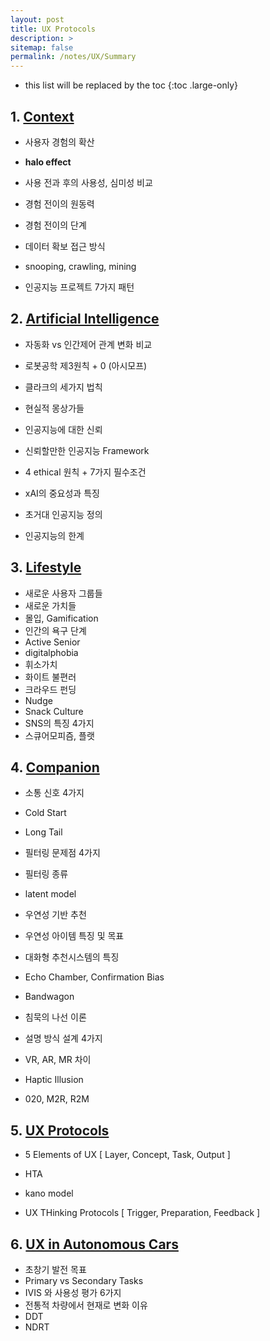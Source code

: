 ```yaml
---
layout: post
title: UX Protocols
description: >
sitemap: false
permalink: /notes/UX/Summary
---
```


- this list will be replaced by the toc
{:toc .large-only}

## 1. [Context](./2023-12-06-Context.md)

- 사용자 경험의 확산
- **halo effect**
- 사용 전과 후의 사용성, 심미성 비교
- 경험 전이의 원동력
- 경험 전이의 단계

- 데이터 확보 접근 방식
- snooping, crawling, mining 

- 인공지능 프로젝트 7가지 패턴 

## 2. [Artificial Intelligence](./2023-12-07-AI.md)

- 자동화 vs 인간제어 관계 변화 비교 
- 로봇공학 제3원칙 + 0 (아시모프)
- 클라크의 세가지 법칙 
- 현실적 몽상가들 

- 인공지능에 대한 신뢰
- 신뢰할만한 인공지능 Framework 
- 4 ethical 원칙 + 7가지 필수조건 

- xAI의 중요성과 특징 
- 초거대 인공지능 정의
- 인공지능의 한계

## 3. [Lifestyle](./2023-12-08-Lifestyle.md)

- 새로운 사용자 그룹들 
- 새로운 가치들 
- 몰입, Gamification
- 인간의 욕구 단계 
- Active Senior
- digitalphobia
- 휘소가치
- 화이트 불편러
- 크라우드 펀딩
- Nudge
- Snack Culture
- SNS의 특징 4가지 
- 스큐어모피즘, 플랫

## 4. [Companion](./2023-12-09-Companion.md)

- 소통 신호 4가지 
- Cold Start
- Long Tail
- 필터링 문제점 4가지
- 필터링 종류  
- latent model 
- 우연성 기반 추천
- 우연성 아이템 특징 및 목표 

- 대화형 추천시스템의 특징 
- Echo Chamber, Confirmation Bias
- Bandwagon 
- 침묵의 나선 이론 

- 설명 방식 설계 4가지 

- VR, AR, MR 차이
- Haptic Illusion
- 020, M2R, R2M

## 5. [UX Protocols](./2023-12-10-UX-protocols.md)

- 5 Elements of UX [ Layer, Concept, Task, Output ]
- HTA
- kano model

- UX THinking Protocols [ Trigger, Preparation, Feedback ]

## 6. [UX in Autonomous Cars](./2023-12-10-Autonomous-cars.md)

- 초창기 발전 목표 
- Primary vs Secondary Tasks
- IVIS 와 사용성 평가 6가지 
- 전통적 차량에서 현재로 변화 이유
- DDT
- NDRT


